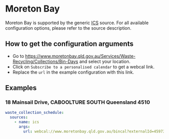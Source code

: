 # Moreton Bay

Moreton Bay is supported by the generic [ICS](/doc/source/ics.md) source. For all available configuration options, please refer to the source description.


## How to get the configuration arguments

- Go to <https://www.moretonbay.qld.gov.au/Services/Waste-Recycling/Collections/Bin-Days> and select your location.  
- Click on `Subscribe to a personalised calendar` to get a webcal link.
- Replace the `url` in the example configuration with this link.

## Examples

### 18 Mainsail Drive, CABOOLTURE SOUTH Queensland 4510

```yaml
waste_collection_schedule:
  sources:
    - name: ics
      args:
        url: webcal://www.moretonbay.qld.gov.au/bincal?externalId=459739
```
